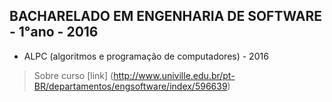 ## **BACHARELADO EM ENGENHARIA DE SOFTWARE - 1°ano - 2016**

* ALPC (algoritmos e programação de computadores) - 2016

> Sobre curso [link] (http://www.univille.edu.br/pt-BR/departamentos/engsoftware/index/596639)
